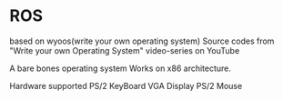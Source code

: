 # ROS
based on wyoos(write your own operating system)
Source codes from "Write your own Operating System" video-series on YouTube

A bare bones operating system
Works on x86 architecture.

Hardware supported
PS/2 KeyBoard
VGA Display
PS/2 Mouse

